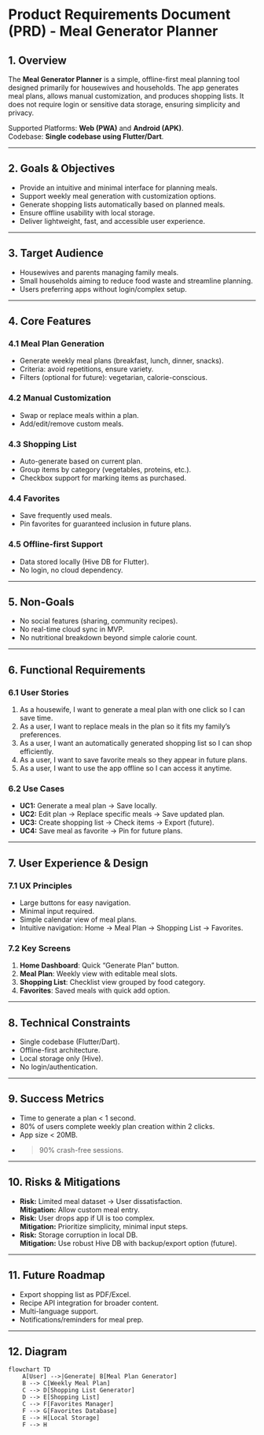 # Product Requirements Document (PRD) - Meal Generator Planner

## 1. Overview
The **Meal Generator Planner** is a simple, offline-first meal planning tool designed primarily for housewives and households. The app generates meal plans, allows manual customization, and produces shopping lists. It does not require login or sensitive data storage, ensuring simplicity and privacy. 

Supported Platforms: **Web (PWA)** and **Android (APK)**.  
Codebase: **Single codebase using Flutter/Dart**.

---

## 2. Goals & Objectives
- Provide an intuitive and minimal interface for planning meals.
- Support weekly meal generation with customization options.
- Generate shopping lists automatically based on planned meals.
- Ensure offline usability with local storage.
- Deliver lightweight, fast, and accessible user experience.

---

## 3. Target Audience
- Housewives and parents managing family meals.
- Small households aiming to reduce food waste and streamline planning.
- Users preferring apps without login/complex setup.

---

## 4. Core Features

### 4.1 Meal Plan Generation
- Generate weekly meal plans (breakfast, lunch, dinner, snacks).
- Criteria: avoid repetitions, ensure variety.
- Filters (optional for future): vegetarian, calorie-conscious.

### 4.2 Manual Customization
- Swap or replace meals within a plan.
- Add/edit/remove custom meals.

### 4.3 Shopping List
- Auto-generate based on current plan.
- Group items by category (vegetables, proteins, etc.).
- Checkbox support for marking items as purchased.

### 4.4 Favorites
- Save frequently used meals.
- Pin favorites for guaranteed inclusion in future plans.

### 4.5 Offline-first Support
- Data stored locally (Hive DB for Flutter).
- No login, no cloud dependency.

---

## 5. Non-Goals
- No social features (sharing, community recipes).
- No real-time cloud sync in MVP.
- No nutritional breakdown beyond simple calorie count.

---

## 6. Functional Requirements

### 6.1 User Stories
1. As a housewife, I want to generate a meal plan with one click so I can save time.  
2. As a user, I want to replace meals in the plan so it fits my family’s preferences.  
3. As a user, I want an automatically generated shopping list so I can shop efficiently.  
4. As a user, I want to save favorite meals so they appear in future plans.  
5. As a user, I want to use the app offline so I can access it anytime.  

### 6.2 Use Cases
- **UC1:** Generate a meal plan → Save locally.  
- **UC2:** Edit plan → Replace specific meals → Save updated plan.  
- **UC3:** Create shopping list → Check items → Export (future).  
- **UC4:** Save meal as favorite → Pin for future plans.  

---

## 7. User Experience & Design

### 7.1 UX Principles
- Large buttons for easy navigation.
- Minimal input required.
- Simple calendar view of meal plans.
- Intuitive navigation: Home → Meal Plan → Shopping List → Favorites.

### 7.2 Key Screens
1. **Home Dashboard**: Quick “Generate Plan” button.  
2. **Meal Plan**: Weekly view with editable meal slots.  
3. **Shopping List**: Checklist view grouped by food category.  
4. **Favorites**: Saved meals with quick add option.  

---

## 8. Technical Constraints
- Single codebase (Flutter/Dart).
- Offline-first architecture.
- Local storage only (Hive).
- No login/authentication.

---

## 9. Success Metrics
- Time to generate a plan < 1 second.
- 80% of users complete weekly plan creation within 2 clicks.  
- App size < 20MB.  
- >90% crash-free sessions.

---

## 10. Risks & Mitigations
- **Risk:** Limited meal dataset → User dissatisfaction.  
  **Mitigation:** Allow custom meal entry.  
- **Risk:** User drops app if UI is too complex.  
  **Mitigation:** Prioritize simplicity, minimal input steps.  
- **Risk:** Storage corruption in local DB.  
  **Mitigation:** Use robust Hive DB with backup/export option (future).  

---

## 11. Future Roadmap
- Export shopping list as PDF/Excel.  
- Recipe API integration for broader content.  
- Multi-language support.  
- Notifications/reminders for meal prep.  

---

## 12. Diagram

```mermaid
flowchart TD
    A[User] -->|Generate| B[Meal Plan Generator]
    B --> C[Weekly Meal Plan]
    C --> D[Shopping List Generator]
    D --> E[Shopping List]
    C --> F[Favorites Manager]
    F --> G[Favorites Database]
    E --> H[Local Storage]
    F --> H
```
